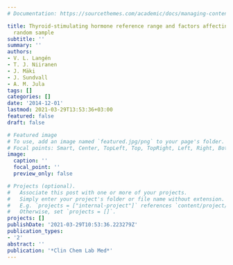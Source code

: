 ```yaml
---
# Documentation: https://sourcethemes.com/academic/docs/managing-content/

title: Thyroid-stimulating hormone reference range and factors affecting it in a nationwide
  random sample
subtitle: ''
summary: ''
authors:
- V. L. Langén
- T. J. Niiranen
- J. Mäki
- J. Sundvall
- A. M. Jula
tags: []
categories: []
date: '2014-12-01'
lastmod: 2021-03-29T13:53:36+03:00
featured: false
draft: false

# Featured image
# To use, add an image named `featured.jpg/png` to your page's folder.
# Focal points: Smart, Center, TopLeft, Top, TopRight, Left, Right, BottomLeft, Bottom, BottomRight.
image:
  caption: ''
  focal_point: ''
  preview_only: false

# Projects (optional).
#   Associate this post with one or more of your projects.
#   Simply enter your project's folder or file name without extension.
#   E.g. `projects = ["internal-project"]` references `content/project/deep-learning/index.md`.
#   Otherwise, set `projects = []`.
projects: []
publishDate: '2021-03-29T10:53:36.223279Z'
publication_types:
- '2'
abstract: ''
publication: '*Clin Chem Lab Med*'
---
```

